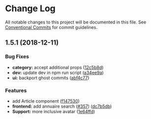 # Change Log

All notable changes to this project will be documented in this file.
See [Conventional Commits](https://conventionalcommits.org) for commit guidelines.

## 1.5.1 (2018-12-11)


### Bug Fixes

* **category:** accept additional props ([12c5b8d](https://github.com/SocialGouv/code-du-travail-ui/commit/12c5b8d))
* **dev:** update dev in npm run script ([a34ee9a](https://github.com/SocialGouv/code-du-travail-ui/commit/a34ee9a))
* **ui:** backport ghost commits ([abf4c77](https://github.com/SocialGouv/code-du-travail-ui/commit/abf4c77))


### Features

* add Article component ([f147530](https://github.com/SocialGouv/code-du-travail-ui/commit/f147530))
* **frontend:** add annuaire search ([#357](https://github.com/SocialGouv/code-du-travail-ui/issues/357)) ([dc7b5db](https://github.com/SocialGouv/code-du-travail-ui/commit/dc7b5db))
* **Support:** more inclusive avatar ([1e64ffd](https://github.com/SocialGouv/code-du-travail-ui/commit/1e64ffd))
